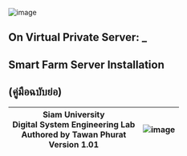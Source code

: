 ![image](https://user-images.githubusercontent.com/37249027/218273460-1c18a18e-b4a5-4b00-b155-feb20d4cb7b7.png)

## On Virtual Private Server:  \_

## Smart Farm Server Installation 

## (คู่มือฉบับย่อ)


 | Siam University <br> Digital System Engineering Lab <br>  Authored by Tawan Phurat <br> Version 1.01 | ![image](https://user-images.githubusercontent.com/37249027/218273504-f589e290-0608-45a8-902a-a9ecec704975.png)  |
| -------- | -------- |

